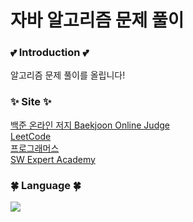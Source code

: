 # 자바 알고리즘 문제 풀이
### 💕 Introduction 💕
알고리즘 문제 풀이를 올립니다!
### ✨ Site ✨
[백준 온라인 저지 Baekjoon Online Judge](https://www.acmicpc.net/)  
[LeetCode](https://leetcode.com/)  
[프로그래머스](https://programmers.co.kr/)  
[SW Expert Academy](https://swexpertacademy.com/)
### 🍀 Language 🍀  
<img src="https://img.shields.io/badge/JAVA-007396?style=for-the-badge&logo=java&logoColor=white">
